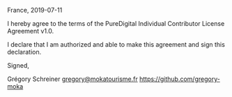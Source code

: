 France, 2019-07-11

I hereby agree to the terms of the PureDigital Individual Contributor License Agreement v1.0.

I declare that I am authorized and able to make this agreement and sign this declaration.

Signed,

Grégory Schreiner gregory@mokatourisme.fr https://github.com/gregory-moka
